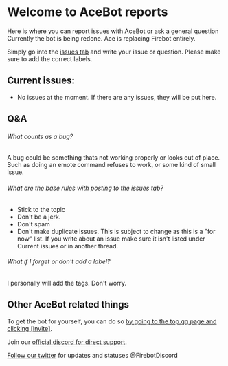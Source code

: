 
# **Welcome to AceBot reports**

Here is where you can report issues with AceBot or ask a general question
Currently the bot is being redone. Ace is replacing Firebot entirely.

Simply go into the [issues tab](https://github.com/ItsJustIce02/AceBotReports/issues) and write your issue or question.
Please make sure to add the correct labels.

## Current issues:
- No issues at the moment.
If there are any issues, they will be put here.

## Q&A

###### What counts as a bug?
A bug could be something thats not working properly or looks out of place.
Such as doing an emote command refuses to work, or some kind of small issue.

###### What are the base rules with posting to the issues tab?
- Stick to the topic
- Don't be a jerk.
- Don't spam
- Don't make duplicate issues.
This is subject to change as this is a "for now" list.
If you write about an issue make sure it isn't listed under Current issues or in another thread.

###### What if I forget or don't add a label?
I personally will add the tags. Don't worry.

## Other AceBot related things
To get the bot for yourself, you can do so [by going to the top.gg page and clicking [Invite]](https://top.gg/bot/465737273909182474).

Join our [official discord for direct support](https://discord.com/invite/NxTKzcg).

[Follow our twitter](https://twitter.com/FirebotDiscord) for updates and statuses @FirebotDiscord
